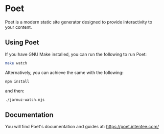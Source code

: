 # Poet

Poet is a modern static site generator designed to provide interactivity to your content.

## Using Poet

If you have GNU Make installed, you can run the following to run Poet:

```bash
make watch
```

Alternatively, you can achieve the same with the following:

```bash
npm install
```

and then:

```bash
./jarmuz-watch.mjs
```

## Documentation

You will find Poet's documentation and guides at: https://poet.intentee.com/
